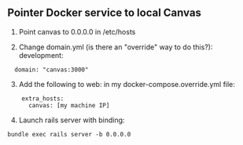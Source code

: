 ## Pointer Docker service to local Canvas

1. Point canvas to 0.0.0.0 in /etc/hosts

2. Change domain.yml (is there an "override" way to do this?):
development:
```
  domain: "canvas:3000"
```

3. Add the following to web: in my docker-compose.override.yml file:
```
    extra_hosts:
      canvas: [my machine IP]
```

4. Launch rails server with binding:
```
bundle exec rails server -b 0.0.0.0
```
